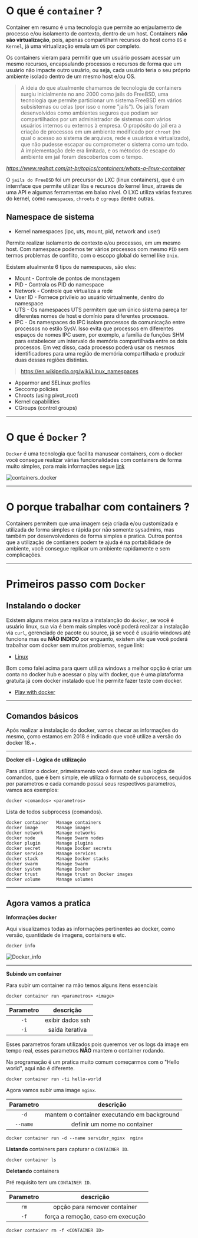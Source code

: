 # O que é `container` ?

Container em resumo é uma tecnologia que permite ao enjaulamento de processo e/ou isolamento de contexto, dentro de um host. Containers **não são virtualização**, pois, apenas compartilham recursos do host como `OS` e `Kernel`, já uma virtualização emula um `OS` por completo.

Os containers vieram para permitir que um usuário possam acessar um mesmo recursos, encapsulando processos e recursos de forma que um usuário não impacte outro usuário, ou seja, cada usuário teria o seu próprio ambiente isolado dentro de um mesmo host e/ou OS.

> A ideia do que atualmente chamamos de tecnologia de containers surgiu inicialmente no ano 2000 como jails do FreeBSD, uma tecnologia que permite particionar um sistema FreeBSD em vários subsistemas ou celas (por isso o nome "jails"). Os jails foram desenvolvidos como ambientes seguros que podiam ser compartilhados por um administrador de sistemas com vários usuários internos ou externos à empresa. O propósito do jail era a criação de processos em um ambiente modificado por `chroot` (no qual o acesso ao sistema de arquivos, rede e usuários é virtualizado), que não pudesse escapar ou comprometer o sistema como um todo. A implementação dele era limitada, e os métodos de escape do ambiente em jail foram descobertos com o tempo.

_https://www.redhat.com/pt-br/topics/containers/whats-a-linux-container_

O `jails do FreeBSD` foi um precursor do LXC (linux containers), que é um internface que permite utilizar libs e recursos do kernel linux, através de uma API e algumas ferramentas em baixo nível. O LXC utiliza várias features do kernel, como `namespaces`, `chroots` e `cgroups` dentre outras.

## Namespace de sistema
- Kernel namespaces (ipc, uts, mount, pid, network and user)

Permite realizar isolamento de contexto e/ou processos, em um mesmo host. Com namespace podemos ter vários processos com mesmo `PID` sem termos problemas de conflito, com o escopo global do kernel like `Unix`.

Existem atualmente 6 tipos de namespaces, são eles:

- Mount - Controle de pontos de monstagem
- PID - Controla os PID do namespace
- Network - Controle que virtualiza a rede
- User ID - Fornece privileio ao usuário virtualmente, dentro do namespace
- UTS - Os namespaces UTS permitem que um único sistema pareça ter diferentes nomes de host e domínio para diferentes processos.
- IPC - Os namespaces do IPC isolam processos da comunicação entre processos no estilo SysV. Isso evita que processos em diferentes espaços de nomes IPC usem, por exemplo, a família de funções SHM para estabelecer um intervalo de memória compartilhada entre os dois processos. Em vez disso, cada processo poderá usar os mesmos identificadores para uma região de memória compartilhada e produzir duas dessas regiões distintas.
> https://en.wikipedia.org/wiki/Linux_namespaces

- Apparmor and SELinux profiles
- Seccomp policies
- Chroots (using pivot_root)
- Kernel capabilities
- CGroups (control groups)

---
# O que é `Docker` ?

`Docker` é uma tecnologia que facilita manusear containers, com o docker você consegue realizar várias funcionalidades com containers de forma muito simples, para mais informações segue [link](https://docs.docker.com/)

![containers_docker](./imgs/containers_docker.png)

---

# O porque trabalhar com containers ?

Containers permitem que uma imagem seja criada e/ou customizada e utilizada de forma simples e rápida por não somente sysadmins, mas também por desenvolvedores de forma simples e pratica. Outros pontos que a utilização de contianers podem te ajuda é na portabilidade de ambiente, você consegue replicar um ambiente rapidamente e sem complicações.

---

# Primeiros passo com `Docker`

## Instalando o docker
Existem alguns meios para realiza a instalanção do `docker`, se você é usuário linux, sua via é bem mais simples você poderá realizar a instalação via `curl`, gerenciado de pacote ou source, já se você é usuário windows até funciona mas eu **NÂO INDICO** por enguanto, existem site que você poderá trabalhar com docker sem muitos problemas, segue link:

- [Linux](https://docs.docker.com/install/linux/docker-ce/centos/)

Bom como falei acima para quem utiliza windows a melhor opção é criar um conta no docker hub e acessar o play with docker, que é uma plataforma gratuita já com docker instalado que lhe permite fazer teste com docker.

- [Play with docker](https://labs.play-with-docker.com/)


---

## Comandos básicos

Após realizar a instalação do docker, vamos checar as informações do mesmo, çomo estamos em 2018 é indicado que você utilize a versão do docker 18.+.


---
**Docker cli - Lógica de utilização**

Para utilizar o docker, primeiramento você deve conher sua logica de comandos, que é bem simple, ele utiliza o formato de subprocess, sequidos por parametros e cada comando possui seus respectivos parametros, vamos aos exemplos:

```
docker <comandos> <parametros>
```

Lista de todos subprocess (comandos).

```
docker container   Manage containers
docker image       Manage images
docker network     Manage networks
docker node        Manage Swarm nodes
docker plugin      Manage plugins
docker secret      Manage Docker secrets
docker service     Manage services
docker stack       Manage Docker stacks
docker swarm       Manage Swarm
docker system      Manage Docker
docker trust       Manage trust on Docker images
docker volume      Manage volumes
```

---

## Agora vamos a pratica

**Informações docker**

Aqui visualizamos todas as informações pertinentes ao docker, como versão, quantidade de imagens, containers e etc.

```
docker info
```

![Docker_info](./imgs/docker_info.png)

---

**Subindo um container**

Para subir um container na mão temos alguns itens essenciais


```
docker container run <parametros> <image>
```

Parametro | descrição
:---:|:---:
`-t` | exibir dados ssh
`-i` | saída iterativa


Esses parametros foram utilizados pois queremos ver os logs da image em tempo real, esses parametros **NÃO** mantem o container rodando.

Na programação é um pratica muito comum começarmos com o "Hello world", aqui não é diferente.

```
docker container run -ti hello-world
```

Agora vamos subir uma image `nginx`.

Parametro | descrição
:---:|:---:
`-d` | mantem o container executando em background
`--name` | definir um nome no container

```
docker container run -d --name servidor_nginx  nginx
```

**Listando** containers para capturar o `CONTAINER ID`.

```
docker container ls
```

**Deletando** containers

Pré requisito tem um `CONTAINER ID`.

Parametro | descrição
:---:|:---:
`rm` | opção para remover container
`-f` | força a remoção, caso em execução

```
docker contaienr rm -f <CONTAINER ID>
```
